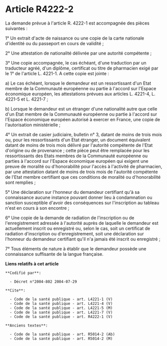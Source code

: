 # Article R4222-2

La demande prévue à l'article R. 4222-1 est accompagnée des pièces suivantes :

1° Un extrait d'acte de naissance ou une copie de la carte nationale d'identité ou du passeport en cours de validité ;

2° Une attestation de nationalité délivrée par une autorité compétente ;

3° Une copie accompagnée, le cas échéant, d'une traduction par un traducteur agréé, d'un diplôme, certificat ou titre de
pharmacien exigé par le 1° de l'article L. 4221-1. A cette copie est jointe :

a) Le cas échéant, lorsque le demandeur est un ressortissant d'un Etat membre de la Communauté européenne ou partie à
l'accord sur l'Espace économique européen, les attestations prévues aux articles L. 4221-4, L. 4221-5 et L. 4221-7 ;

b) Lorsque le demandeur est un étranger d'une nationalité autre que celle d'un Etat membre de la Communauté européenne ou
partie à l'accord sur l'Espace économique européen autorisé à exercer en France, une copie de l'autorisation ministérielle ;

4° Un extrait de casier judiciaire, bulletin n° 3, datant de moins de trois mois ou, pour les ressortissants d'un Etat
étranger, un document équivalent datant de moins de trois mois délivré par l'autorité compétente de l'Etat d'origine ou de
provenance ; cette pièce peut être remplacée pour les ressortissants des Etats membres de la Communauté européenne ou parties
à l'accord sur l'Espace économique européen qui exigent une preuve de moralité ou d'honorabilité pour l'accès à l'activité de
pharmacien, par une attestation datant de moins de trois mois de l'autorité compétente de l'Etat membre certifiant que ces
conditions de moralité ou d'honorabilité sont remplies ;

5° Une déclaration sur l'honneur du demandeur certifiant qu'à sa connaissance aucune instance pouvant donner lieu à
condamnation ou sanction susceptible d'avoir des conséquences sur l'inscription au tableau n'est en cours à son encontre ;

6° Une copie de la demande de radiation de l'inscription ou de l'enregistrement adressée à l'autorité auprès de laquelle le
demandeur est actuellement inscrit ou enregistré ou, selon le cas, soit un certificat de radiation d'inscription ou
d'enregistrement, soit une déclaration sur l'honneur du demandeur certifiant qu'il n'a jamais été inscrit ou enregistré ;

7° Tous éléments de nature à établir que le demandeur possède une connaissance suffisante de la langue française.

**Liens relatifs à cet article**

	**Codifié par**:

	  - Décret n°2004-802 2004-07-29

	**Cite**:

	  - Code de la santé publique - art. L4221-1 (V)
	  - Code de la santé publique - art. L4221-4 (V)
	  - Code de la santé publique - art. L4221-5 (M)
	  - Code de la santé publique - art. L4221-7 (V)
	  - Code de la santé publique - art. R4222-1 (V)

	**Anciens textes**:

	  - Code de la santé publique - art. R5014-2 (Ab)
	  - Code de la santé publique - art. R5014-2 (M)
